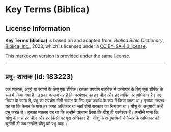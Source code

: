 # Key Terms (Biblica)

## License Information

**Key Terms (Biblica)** is based on and adapted from: _Biblica Bible Dictionary_, [Biblica, Inc.](https://www.biblica.com/), 2023, which is licensed under a [CC BY-SA 4.0 license](https://creativecommons.org/licenses/by-sa/4.0/legalcode.en).

This markdown version is provided under the same license.



--------------------------------

## प्रभु- शासक (id: 183223)

एक शासक, अगुवे या स्वामी के लिए एक शीर्षक।इसका उपयोग बाइबिल में परमेश्वर के लिए एक शीर्षक के रूप में किया गया है। इसका मतलब यह है कि परमेश्वर का हर चीज़ और हर व्यक्ति पर अधिकार है। नए नियम के समय में, प्रभु का उपयोग रोमी सम्राट के लिए एक उपाधि के रूप में किया जाता था। इसका मतलब यह था कि कैसर के पास हर जगह अधिकार था जहाँ रोमी सरकार का नियंत्रण था। यीशु के अनुयायी उन्हें प्रभु कहते थे। इसका मतलब यह था कि उन्होंने पहचान लिया कि यीशु ही परमेश्वर हैं। उन्होंने माना कि यीशु के पास हर चीज़ और हर किसी पर पूरा अधिकार है। यीशु के अनुयायियों ने कैसर के अधिकार को चुनौती दी जब उन्होंने यीशु को प्रभु कहा।


